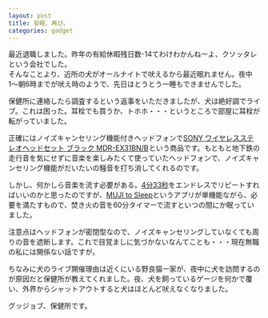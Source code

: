 ```yaml
---
layout: post
title: 安眠、再び。
categories: gadget
---
```

最近退職しました。昨年の有給休暇残日数-14てわけわかんねーよ、クソッタレという会社でした。  
そんなことより、近所の犬がオールナイトで吠えるから最近眠れません。夜中1〜朝6時までが吠え時のようで、先日はとうとう一睡もできませんでした。

保健所に連絡したら調査するという返事をいただきましたが、犬は絶好調でライブ。これは困った。耳栓でも買うか、トホホ・・・というところで部屋に耳栓が転がっていました。

正確にはノイズキャンセリング機能付きヘッドフォンで<a href="http://www.amazon.co.jp/gp/product/B00FJISZJG/ref=as_li_ss_tl?ie=UTF8&camp=247&creative=7399&creativeASIN=B00FJISZJG&linkCode=as2&tag=count_0-22">SONY ワイヤレスステレオヘッドセット ブラック MDR-EX31BN/B</a><img src="http://ir-jp.amazon-adsystem.com/e/ir?t=count_0-22&l=as2&o=9&a=B00FJISZJG" width="1" height="1" border="0" alt="" style="border:none !important; margin:0px !important;" />という商品です。もともと地下鉄の走行音を気にせずに音楽を楽しみたくて使っていたヘッドフォンで、ノイズキャンセリング機能がだいたいの騒音を打ち消してくれるのです。

しかし、何かしら音楽を流す必要がある。[4分33秒][1]をエンドレスでリピートすればいいのかと思ったのですが、[MUJI to Sleep][2]というアプリが単機能ながら、必要を満たすもので、焚き火の音を60分タイマーで流すといつの間にか眠っていました。

注意点はヘッドフォンが密閉型なので、ノイズキャンセリングしていなくても周りの音を遮断します。これで目覚ましに気づかないなんてことも・・・現在無職の私には関係ない話ですが。

ちなみに犬のライブ開催理由は近くにいる野良猫一家が、夜中に犬を訪問するのが原因だと保健所が教えてくれました。夜、犬を飼っているゲージを何かで覆い、外界からシャットアウトすると犬はほとんど吠えなくなりました。

グッジョブ、保健所です。

[1]:http://ja.wikipedia.org/wiki/4%E5%88%8633%E7%A7%92
[2]:http://sleep.muji.net/ja/
